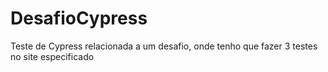 # DesafioCypress
Teste de Cypress relacionada a um desafio, onde tenho que fazer 3 testes no site especificado 
